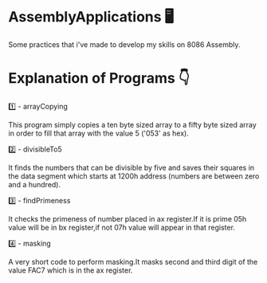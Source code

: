 # AssemblyApplications 🖥
Some practices that i've made to develop my skills on 8086 Assembly.

# Explanation of Programs 👇
1️⃣ - arrayCopying

This program simply copies a ten byte sized array to a fifty byte sized array in order to fill that array with the value 5 ('053' as hex).

2️⃣ - divisibleTo5

It finds the numbers that can be divisible by five and saves their squares in the data segment which starts at 1200h address (numbers are between zero and a hundred).

3️⃣ - findPrimeness

It checks the primeness of number placed in ax register.If it is prime 05h value will be in bx register,if not 07h value will appear in that register.

4️⃣ - masking

A very short code to perform masking.It masks second and third digit of the value FAC7 which is in the ax register.

